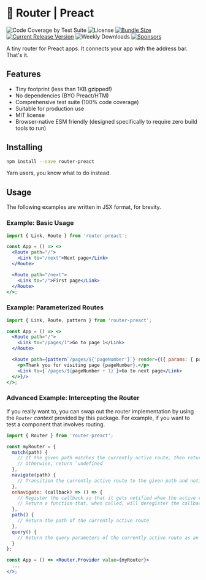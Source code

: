 # 📡 Router | Preact

![Code Coverage by Test Suite][coverage]
![License][license]
[![Bundle Size][footprint]][bundlephobia]
[![Current Release Version][version]][npm]
![Weekly Downloads][downloads]
[![Sponsors][sponsors]][become-a-sponsor]

A tiny router for Preact apps. It connects your app with the address bar. That's it.

## Features

 * Tiny footprint (less than 1KB gzipped!)
 * No dependencies (BYO Preact/HTM)
 * Comprehensive test suite (100% code coverage)
 * Suitable for production use
 * MIT license
 * Browser-native ESM friendly (designed specifically to require zero build tools to run)

## Installing

```bash
npm install --save router-preact
```

Yarn users, you know what to do instead.

## Usage

The following examples are written in JSX format, for brevity.

### Example: Basic Usage

```jsx
import { Link, Route } from 'router-preact';

const App = () => <>
  <Route path="/">
    <Link to="/next">Next page</Link>
  </Route>

  <Route path="/next">
    <Link to="/">First page</Link>
  </Route>
</>;
```

### Example: Parameterized Routes

```jsx
import { Link, Route, pattern } from 'router-preact';

const App = () => <>
  <Route path="/">
    <Link to="/pages/1">Go to page 1</Link>
  </Route>

  <Route path={pattern`/pages/${'pageNumber'}`} render={({ params: { pageNumber } }) => <>
    <p>Thank you for visiting page {pageNumber}.</p>
    <Link to={`/pages/${pageNumber + 1}`}>Go to next page</Link>
  </>}/>
</>;
```

### Advanced Example: Intercepting the Router

If you really want to, you can swap out the router implementation by
using the `Router` *context* provided by this package. For example, if
you want to test a component that involves routing.

```jsx
import { Router } from 'router-preact';

const myRouter = {
  match(path) {
    // If the given path matches the currently active route, then return an object with key-value pairs for each path parameter
    // Otherwise, return `undefined`
  },
  navigate(path) {
    // Transition the currently active route to the given path and notify any callbacks registered via onNavigate() of the new path
  },
  onNavigate: (callback) => () => {
    // Register the callback so that it gets notified when the active route changes
    // Return a function that, when called, will deregister the callback
  },
  path() {
    // Return the path of the currently active route
  },
  query() {
    // Return the query parameters of the currently active route as an object
  }
};

const App = () => <Router.Provider value={myRouter}>
  ...
</>;
```

[coverage]: https://img.shields.io/badge/coverage-100%25-success
[license]: https://img.shields.io/npm/l/router-preact
[footprint]: https://img.shields.io/bundlephobia/minzip/router-preact
[version]: https://img.shields.io/npm/v/router-preact
[downloads]: https://img.shields.io/npm/dw/router-preact
[sponsors]: https://img.shields.io/github/sponsors/canterberry
[become-a-sponsor]: https://github.com/sponsors/canterberry
[npm]: https://npmjs.com/package/router-preact
[bundlephobia]: https://bundlephobia.com/package/router-preact

